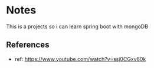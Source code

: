 # Notes
This is a projects so i can learn spring boot with mongoDB
## References
* ref:  https://www.youtube.com/watch?v=ssj0CGxv60k
